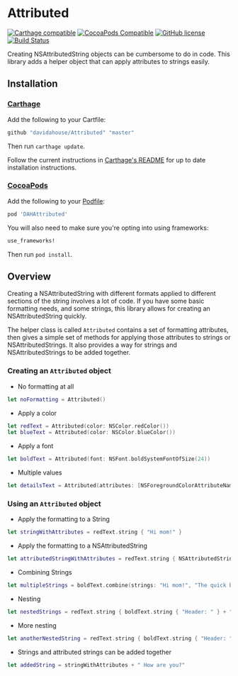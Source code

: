 # Attributed

[![Carthage compatible](https://img.shields.io/badge/Carthage-compatible-4BC51D.svg?style=flat)](https://github.com/Carthage/Carthage)
[![CocoaPods Compatible](https://img.shields.io/cocoapods/v/DAHAttributed.svg)](https://cocoapods.org/pods/DAHAttributed)
[![GitHub license](https://img.shields.io/badge/license-MIT-lightgrey.svg)](./LICENSE.txt)
[![Build Status](https://travis-ci.org/davidahouse/Attributed.svg)](https://travis-ci.org/davidahouse/Attributed)

Creating NSAttributedString objects can be cumbersome to do in code. This library adds a helper object that can apply attributes to strings easily.

## Installation

### [Carthage]

[Carthage]: https://github.com/Carthage/Carthage

Add the following to your Cartfile:

```ruby
github "davidahouse/Attributed" "master"
```

Then run `carthage update`.

Follow the current instructions in [Carthage's README][carthage-installation]
for up to date installation instructions.

[carthage-installation]: https://github.com/Carthage/Carthage/blob/master/README.md

### [CocoaPods]

[CocoaPods]: http://cocoapods.org

Add the following to your [Podfile](http://guides.cocoapods.org/using/the-podfile.html):

```ruby
pod 'DAHAttributed'
```

You will also need to make sure you're opting into using frameworks:

```ruby
use_frameworks!
```

Then run `pod install`.

## Overview

Creating a NSAttributedString with different formats applied to different sections of the string involves
a lot of code. If you have some basic formatting needs, and some strings, this library allows for creating
an NSAttributedString quickly.

The helper class is called `Attributed` contains a set of formatting attributes, then gives a simple set
of methods for applying those attributes to strings or NSAttributedStrings. It also provides a way for
strings and NSAttributedStrings to be added together.

### Creating an `Attributed` object

- No formatting at all

```swift
let noFormatting = Attributed()
```

- Apply a color

```swift
let redText = Attributed(color: NSColor.redColor())
let blueText = Attributed(color: NSColor.blueColor())
```

- Apply a font

```swift
let boldText = Attributed(font: NSFont.boldSystemFontOfSize(24))
```

- Multiple values

```swift
let detailsText = Attributed(attributes: [NSForegroundColorAttributeName: NSColor.greenColor(), NSFontAttributeName: NSFont.systemFontOfSize(18)])
```

### Using an `Attributed` object

- Apply the formatting to a String

```swift
let stringWithAttributes = redText.string { "Hi mom!" }
```

- Apply the formatting to a NSAttributedString

```swift
let attributedStringWithAttributes = redText.string { NSAttributedString(string: "The quick brown fox") }
```

- Combining Strings

```swift
let multipleStrings = boldText.combine(strings: "Hi mom!", "The quick brown fox")
```

- Nesting

```swift
let nestedStrings = redText.string { boldText.string { "Header: " } + "here are the details" }
```

- More nesting

```swift
let anotherNestedString = redText.string { boldText.string { "Header: " } + detailsText.string { "here are the details" } + blueText.string{ "@" } }
```

- Strings and attributed strings can be added together

```swift
let addedString = stringWithAttributes + " How are you?"
```

